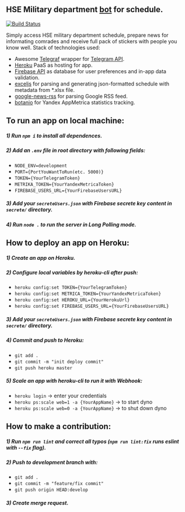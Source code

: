 ## HSE Military department [bot](https://t.me/hse_military_bot) for schedule.
[![Build Status](https://travis-ci.org/mvshmakov/hse-military-bot.svg?branch=master)](https://travis-ci.org/mvshmakov/hse-military-bot)

Simply access HSE military department schedule, prepare news for informating comrades and receive full pack of stickers with people you know well.
Stack of technologies used: 
* Awesome [Telegraf](http://telegraf.js.org/) wrapper for [Telegram API](https://core.telegram.org/).
* [Heroku](https://heroku.com/) PaaS as hosting for app.
* [Firebase API](https://firebase.google.com/) as database for user preferences and in-app data validation.
* [exceljs](https://github.com/guyonroche/exceljs) for parsing and generating json-formatted schedule with metadata from \*.xlsx file.
* [google-news-rss](https://github.com/brh55/google-news-rss) for parsing Google RSS feed.
* [botanio](http://botan.io/) for Yandex AppMetrica statistics tracking.

## To run an app on local machine:
##### 1) Run `npm i` to install all dependences.
##### 2) Add an `.env` file in root directory with following fields:
* `NODE_ENV=development`
* `PORT={PortYouWantToRun(etc. 5000)}`
* `TOKEN={YourTelegramToken}`
* `METRIKA_TOKEN={YourYandexMetricaToken}`
* `FIREBASE_USERS_URL={YourFirebaseUsersURL}`
##### 3) Add your `secreteUsers.json` with Firebase secrete key content in `secrete/` directory.
##### 4) Run `node .` to run the server in Long Polling mode.

## How to deploy an app on Heroku:
##### 1) Create an app on Heroku.
##### 2) Configure local variables by heroku-cli after push:
* `heroku config:set TOKEN={YourTelegramToken}`
* `heroku config:set METRICA_TOKEN={YourYandexMetricaToken}`
* `heroku config:set HEROKU_URL={YourHerokuUrl}`
* `heroku config:set FIREBASE_USERS_URL={YourFirebaseUsersURL}`
##### 3) Add your `secreteUsers.json` with Firebase secrete key content in `secrete/` directory.
##### 4) Commit and push to Heroku:
* `git add .`
* `git commit -m "init deploy commit"`
* `git push heroku master`
##### 5) Scale an app with heroku-cli to run it with Webhook:
* `heroku login` -> enter your credentials
* `heroku ps:scale web=1 -a {YourAppName}` -> to start dyno
* `heroku ps:scale web=0 -a {YourAppName}` -> to shut down dyno

## How to make a contribution:
##### 1) Run `npm run lint` and correct all typos (`npm run lint:fix` runs eslint with `--fix` flag).
##### 2) Push to development branch with:
* `git add .`
* `git commit -m "feature/fix commit"`
* `git push origin HEAD:develop`
##### 3) Create merge request.

